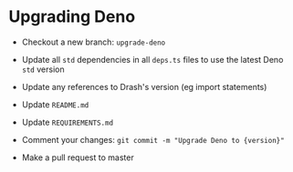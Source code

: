 # Upgrading Deno

* Checkout a new branch: `upgrade-deno`

* Update all `std` dependencies in all `deps.ts` files to use the latest Deno `std` version

* Update any references to Drash's version (eg import statements)

* Update `README.md`

* Update `REQUIREMENTS.md`

* Comment your changes: `git commit -m "Upgrade Deno to {version}"`

* Make a pull request to master
